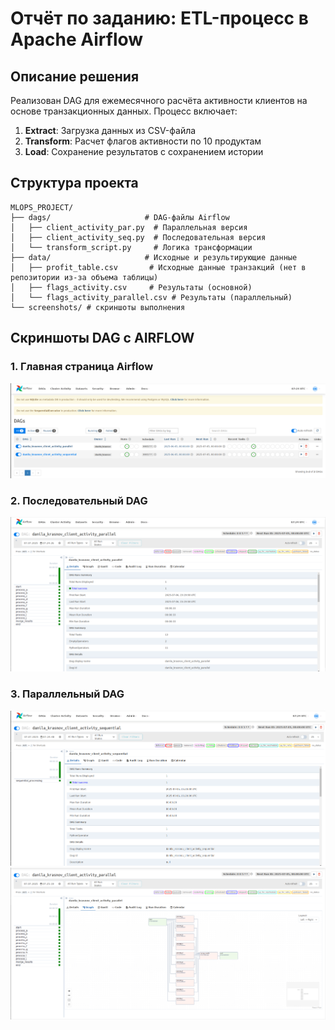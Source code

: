 # Отчёт по заданию: ETL-процесс в Apache Airflow

## Описание решения

Реализован DAG для ежемесячного расчёта активности клиентов на основе транзакционных данных. Процесс включает:

1. **Extract**: Загрузка данных из CSV-файла
2. **Transform**: Расчет флагов активности по 10 продуктам
3. **Load**: Сохранение результатов с сохранением истории

## Структура проекта

```text
MLOPS_PROJECT/
├── dags/                     # DAG-файлы Airflow
│   ├── client_activity_par.py  # Параллельная версия
│   ├── client_activity_seq.py  # Последовательная версия
│   └── transform_script.py     # Логика трансформации
├── data/                     # Исходные и результирующие данные
│   ├── profit_table.csv       # Исходные данные транзакций (нет в репозитории из-за объема таблицы)
│   ├── flags_activity.csv     # Результаты (основной)
│   └── flags_activity_parallel.csv # Результаты (параллельный)
└── screenshots/ # скриншоты выполнения
```
## Скриншоты **DAG** с **AIRFLOW** 

### 1. Главная страница Airflow
![Главная страница Airflow](screenshots/main.png)

### 2. Последовательный DAG
![Последовательный DAG](screenshots/seq.png)

### 3. Параллельный DAG
![Параллельный DAG](screenshots/par.png)
![Параллельный DAG](screenshots/par_2.png)
